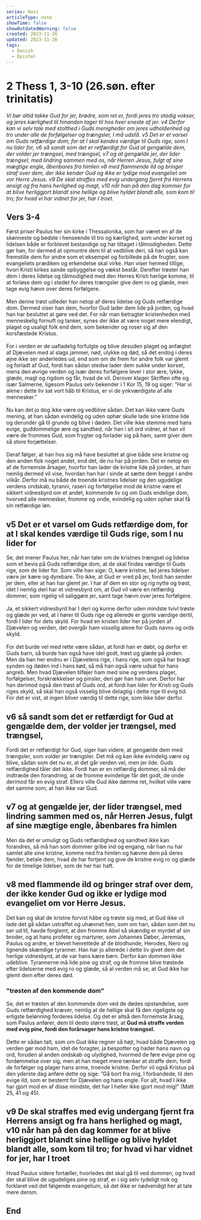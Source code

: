 ```yaml
---
series: Host
articleType: note
showTime: false
showOutdatedWarning: false
created: 2023-11-26
updated: 2023-11-26
tags:
  - Danish
  - Epistel
---
```


# 2 Thess 1, 3-10 (26.søn. efter trinitatis)
*Vi bør altid takke Gud for jer, brødre, som ret er, fordi jeres tro stadig vokser, og jeres kærlighed til hinanden tager til hos hver eneste af jer. v4 Derfor kan vi selv tale med stolthed i Guds menigheder om jeres udholdenhed og tro under alle de forfølgelser og trængsler, I må udstå. v5 Det er et varsel om Guds retfærdige dom, for at I skal kendes værdige til Guds rige, som I nu lider for, v6 så sandt som det er retfærdigt for Gud at gengælde dem, der volder jer trængsel, med trængsel, v7 og at gengælde jer, der lider trængsel, med lindring sammen med os, når Herren Jesus, fulgt af sine mægtige engle, åbenbares fra himlen v8 med flammende ild og bringer straf over dem, der ikke kender Gud og ikke er lydige mod evangeliet om vor Herre Jesus. v9 De skal straffes med evig undergang fjernt fra Herrens ansigt og fra hans herlighed og magt, v10 når han på den dag kommer for at blive herliggjort blandt sine hellige og blive hyldet blandt alle, som kom til tro; for hvad vi har vidnet for jer, har I troet.*

## Vers 3-4
Først priser Paulus her sin kirke i Thessalonika, som har været en af de skønneste og bedste i henseende til tro og kærlighed, som under korset og lidelsen både er forblevet bestandige og har tiltaget i tålmodigheden. Dette gør han, for dermed at opmuntre dem til at vedblive deri, så han også kan fremstille dem for andre som et eksempel og forbillede på de frugter, som evangeliets prædiken og erkendelse skal virke. Han viser hermed tillige, hvori Kristi kirkes sande opbyggelse og vækst består. Derefter trøster han dem i deres lidelse og tålmodighed med den Herres Kristi herlige komme, til at forløse dem og i stedet for deres trængsler give dem ro og glæde, men tage evig hævn over deres forfølgere.  
&nbsp;  
Men denne trøst udleder han netop af deres lidelse og Guds retfærdige dom. Dermed viser han dem, hvorfor Gud lader dem lide på jorden, og hvad han har besluttet at gøre ved det. For når man betragter kristenheden med menneskelig fornuft og tanker, synes der ikke at være noget mere elendigt, plaget og usaligt folk end dem, som bekender og roser sig af den korsfæstede Kristus.  
&nbsp;  
For i verden er de uafladelig forfulgte og blive desuden plaget og anfægtet af Djævelen med al slags jammer, nød, ulykke og død, så det endog i deres øjne ikke ser anderledes ud, end som om de frem for andre folk var glemt og forladt af Gud, fordi han sådan stedse lader dem sukke under korset, mens den øvrige verden og især deres forfølgere lever i stor ære, lykke, glæde, magt og rigdom og får, hvad de vil. Derover klager Skriften ofte og især Salmerne, ligesom Paulus selv bekender i 1 Kor 15, 19 og siger: ”Har vi alene i dette liv sat vort håb til Kristus, er vi de ynkværdigste af alle mennesker.”  
&nbsp;  
Nu kan det jo dog ikke være og vedblive sådan. Det kan ikke være Guds mening, at han sådan evindelig og uden ophør skulle lade sine kristne lide og derunder gå til grunde og blive i døden. Det ville ikke stemme med hans evige, guddommelige ære og sandhed, når han i sit ord vidner, at han vil være de frommes Gud, som frygter og forlader sig på ham, samt giver
dem så store forjættelser.  
&nbsp;  
Deraf følger, at han hos sig må have besluttet at give både sine kristne og den anden flok noget andet, end det, de nu har på jorden. Det er netop en af de fornemste årsager, hvorfor han lader de kristne lide på jorden, at han nemlig dermed vil vise, hvordan han har i sinde at sætte dem begge i andre vilkår. Derfor må nu både de troende kristnes lidelser og den ugudelige verdens ondskab, tyranni, raseri og forfølgelse mod de kristne være et sikkert vidnesbyrd om et andet, kommende liv og om Guds endelige dom, hvorved alle mennesker, fromme og onde, evindelig og uden ophør skal få sin retfærdige løn.

## v5 Det er et varsel om Guds retfærdige dom, for at I skal kendes værdige til Guds rige, som I nu lider for
Se, det mener Paulus her, når han taler om de kristnes trængsel og lidelse som et bevis på Guds retfærdige dom, at de skal findes værdige til Guds rige, som de lider for. Som ville han sige: O, kære kristne, lad jeres lidelser være jer kære og dyrebare. Tro ikke, at Gud er vred på jer, fordi han sender jer dem, eller at han har glemt jer. I har af dem en stor og rig nytte og trøst, idet I nemlig deri har et vidnesbyrd om, at Gud vil være en retfærdig dommer, som rigelig vil saliggøre jer, samt tage hævn over jeres forfølgere.  
&nbsp;  
Ja, et sikkert vidnesbyrd har I deri og kunne derfor uden mindste tvivl trøste og glæde jer ved, at I hører til Guds rige og allerede er gjorte værdige dertil, fordi I lider for dets skyld. For hvad en kristen lider her på jorden af Djævelen og verden, det overgår ham visselig alene for Guds navns og ords skyld.  
&nbsp;  
For det burde vel med rette være sådan, at fordi han er døbt, og derfor et Guds barn, så burde han også have idel godt, trøst og glæde på jorden. Men da han her endnu er i Djævelens rige, i hans rige, som også har bragt synden og døden ind i hans kød, så må han også være udsat for hans angreb. Men hvad Djævelen tilføjer ham med sine og verdens plager, forfølgelser, forskrækkelser og pinsler, deri gør han ham uret. Derfor har han derimod også den trøst af Guds ord, at fordi han lider for Kristi og Guds riges skyld, så skal han også visselig blive delagtig i dette rige til evig tid. For det er vist, at ingen bliver værdig til dette rige, som ikke lider derfor.

## v6 så sandt som det er retfærdigt for Gud at gengælde dem, der volder jer trængsel, med trængsel,
Fordi det er retfærdigt for Gud, siger han videre, at gengælde dem med trængsler, som volder jer trængsler. Det må og kan ikke evindelig være og blive, sådan som det nu er, at det går verden vel, men jer ilde. Guds retfærdighed tåler det ikke. Fordi han er en retfærdig dommer, så må der indtræde den forandring, at de fromme evindelige får det godt, de onde derimod får en evig straf. Ellers ville Gud ikke dømme ret, hvilket ville være det samme som, at han ikke var Gud.

##  v7 og at gengælde jer, der lider trængsel, med lindring sammen med os, når Herren Jesus, fulgt af sine mægtige engle, åbenbares fra himlen
Men da det er umuligt og Guds retfærdighed og sandhed ikke kan forandres, så må han som dommer gribe ind og engang, når han nu har samlet alle sine kristne, komme ned fra himlen og hævne dem på deres fjender, betale dem, hvad de har fortjent og give de kristne evig ro og glæde for de timelige lidelser, som de her har haft.

## v8 med flammende ild og bringer straf over dem, der ikke kender Gud og ikke er lydige mod evangeliet om vor Herre Jesus.
Det kan og skal de kristne forvist håbe og trøste sig med, at Gud ikke vil lade det gå sådan ustraffet og uhævnet hen, som om han, sådan som det nu ser ud til, havde forglemt, at den fromme Abel så skændig er myrdet af sin broder, og at hans profeter og martyrer, som Johannes Døber, Jeremias, Paulus og andre, er blevet henrettede af de blodhunde, Herodes, Nero og lignende skændige tyranner. Han har jo allerede i dette liv givet dem det herlige vidnesbyrd, at de var hans kære børn. Derfor kan dommen ikke udeblive. Tyrannerne må lide pine og straf, og de fromme blive trøstede efter lidelserne med evig ro og glæde, så al verden må se, at Gud ikke har glemt dem efter deres død.

### "trøsten af den kommende dom"
Se, det er trøsten af den kommende dom ved de dødes opstandelse, som Guds retfærdighed kræver, nemlig at de hellige skal få den rigeligste og erligste belønning forderes lidelse. Og det er altså den fornemste årsag, som Paulus anfører, dem til desto større trøst, at **Gud må straffe verden med evig pine, fordi den forårsager hans kristne trængsel.**  
&nbsp;  
Dette er sådan talt, som om Gud ikke regner så højt, hvad både Djævelen og verden gør mod ham, idet de foragter, ja bespotter og hader hans navn og ord, foruden al anden ondskab og ulydighed, hvormed de føre evige pine og fordømmelse over sig, men at han meget mere tænker at straffe dem, fordi de forfølger og plager hans arme, troende kristne. Derfor vil også Kristus på den yderste dag anføre dette og sige: ”Gå bort fra mig, I forbandede, til den evige ild, som er bestemt for Djævelen og hans engle. For alt, hvad I ikke har gjort mod en af disse mindste, det har I heller ikke gjort mod mig!” (Matt 25, 41 og 45).

## v9 De skal straffes med evig undergang fjernt fra Herrens ansigt og fra hans herlighed og magt, v10 når han på den dag kommer for at blive herliggjort blandt sine hellige og blive hyldet blandt alle, som kom til tro; for hvad vi har vidnet for jer, har I troet
Hvad Paulus videre fortæller, hvorledes det skal gå til ved dommen, og hvad der skal blive de ugudeliges pine og straf, er i sig selv tydeligt nok og forklaret ved det følgende evangelium, så det ikke er nødvendigt her at tale mere derom.

## End
<!-- 
Dr. Martin Luther's Church-Postil 
Original source: https://www.lutherdansk.dk
by Priest Finn B. Andersen.
Copied and processed into md-format 
by lovkyndig 2023.
-->